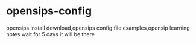 # opensips-config
opensips install download,opensips config file examples,opensip learning notes
wait for 5 days it will be there
